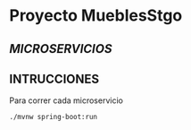 # Proyecto MueblesStgo
## _MICROSERVICIOS_

## __INTRUCCIONES__

Para correr cada microservicio
```
./mvnw spring-boot:run
```

